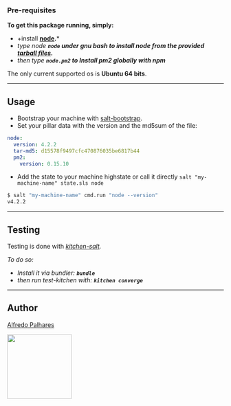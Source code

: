 ### Pre-requisites

**To get this package running, simply:**

- +install **[node](https://nodejs.org/).***
- *type node **``node`` under gnu bash to install node from the provided [tarball files](https://nodejs.org/dist/).***
- *then type  **``node.pm2`` to Install pm2 globally with npm***

The only current supported os is **Ubuntu 64 bits**.

<hr/>

## Usage

 * Bootstrap your machine with [salt-bootstrap](https://github.com/saltstack/salt-bootstrap).
 * Set your pillar data with the version and the md5sum of the file:
```yaml
node:
  version: 4.2.2
  tar-md5: d15578f9497cfc470876035be6817b44
  pm2:
    version: 0.15.10
```
 * Add the state to your machine highstate or call it directly ``salt "my-machine-name" state.sls node``

```bash
$ salt "my-machine-name" cmd.run "node --version"
v4.2.2
```

<hr/>

## Testing

Testing is done with *[kitchen-salt](https://github.com/simonmcc/kitchen-salt).*

*To do so:*

- *Install it via bundler: **```bundle```***
- *then run test-kitchen with: **```kitchen converge```***

<hr/>

## Author

[Alfredo Palhares](https://github.com/masterkorp)

<img src="https://avatars2.githubusercontent.com/u/1326469?v=4&s=200" width="150"></img>
